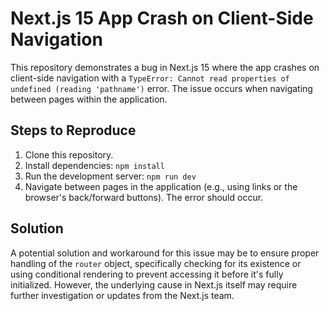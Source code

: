 # Next.js 15 App Crash on Client-Side Navigation

This repository demonstrates a bug in Next.js 15 where the app crashes on client-side navigation with a `TypeError: Cannot read properties of undefined (reading 'pathname')` error.  The issue occurs when navigating between pages within the application.

## Steps to Reproduce

1. Clone this repository.
2. Install dependencies: `npm install`
3. Run the development server: `npm run dev`
4. Navigate between pages in the application (e.g., using links or the browser's back/forward buttons).  The error should occur.

## Solution

A potential solution and workaround for this issue may be to ensure proper handling of the `router` object, specifically checking for its existence or using conditional rendering to prevent accessing it before it's fully initialized.  However, the underlying cause in Next.js itself may require further investigation or updates from the Next.js team.

